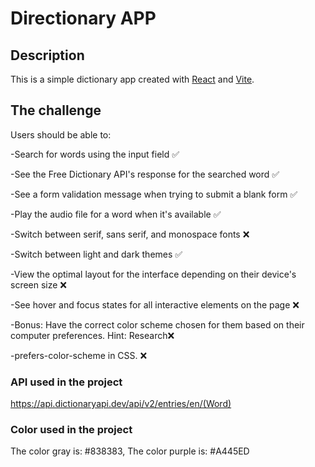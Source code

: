 # Directionary APP

## Description

This is a simple dictionary app created with [React](https://reactjs.org/) and [Vite](https://vitejs.dev/).

## The challenge

Users should be able to:

-Search for words using the input field ✅

-See the Free Dictionary API's response for the searched word ✅

-See a form validation message when trying to submit a blank form ✅

-Play the audio file for a word when it's available ✅

-Switch between serif, sans serif, and monospace fonts ❌

-Switch between light and dark themes ✅

-View the optimal layout for the interface depending on their device's screen size ❌

-See hover and focus states for all interactive elements on the page ❌

-Bonus: Have the correct color scheme chosen for them based on their computer preferences. Hint: Research❌

-prefers-color-scheme in CSS. ❌

### API used in the project

https://api.dictionaryapi.dev/api/v2/entries/en/(Word)

### Color used in the project

The color gray is: #838383,
The color purple is: #A445ED
